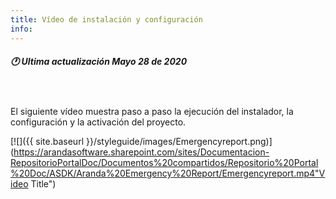 ```yaml
---
title: Vídeo de instalación y configuración
info:
---
```

##### 🕐 Ultima actualización Mayo 28 de 2020
<br>
<br>
El siguiente vídeo muestra paso a paso la ejecución del instalador, la configuración y la activación del proyecto.

[![]({{ site.baseurl }}/styleguide/images/Emergencyreport.png)](https://arandasoftware.sharepoint.com/sites/Documentacion-RepositorioPortalDoc/Documentos%20compartidos/Repositorio%20Portal%20Doc/ASDK/Aranda%20Emergency%20Report/Emergencyreport.mp4"Video Title")
